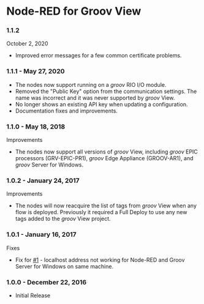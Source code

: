 # Node-RED for Groov View

### 1.1.2

October 2, 2020

 * Improved error messages for a few common certificate problems.

### 1.1.1 - May 27, 2020

 * The nodes now support running on a _groov_ RIO I/O module.
 * Removed the "Public Key" option from the communication settings.
   The name was incorrect and it was never supported by _groov_ View.
 * No longer shows an existing API key when updating a configuration.
 * Documentation fixes and improvements.

### 1.1.0 - May 18, 2018

Improvements

 * The nodes now support all versions of _groov_ View, including _groov_ EPIC processors (GRV-EPIC-PR1), _groov_ Edge Appliance (GROOV-AR1), and _groov_ Server for Windows.
 
 ### 1.0.2 - January 24, 2017

Improvements

 * The nodes will now reacquire the list of tags from _groov_ View when any flow is deployed. Previously
it required a Full Deploy to use any new tags added to the _groov_ View project.

### 1.0.1 - January 16, 2017

Fixes

 * Fix for [#1](https://github.com/Opto22/node-red-contrib-groov/issues/1) - localhost address
not working for Node-RED and Groov Server for Windows on same machine.

### 1.0.0 - December 22, 2016

 * Initial Release 

